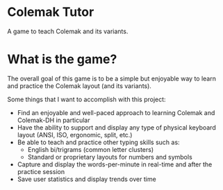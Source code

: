 # Colemak Tutor
A game to teach Colemak and its variants.

# What is the game?
The overall goal of this game is to be a simple but enjoyable way to learn and practice the Colemak layout (and its variants).

Some things that I want to accomplish with this project:
 - Find an enjoyable and well-paced approach to learning Colemak and Colemak-DH in particular
 - Have the ability to support and display any type of physical keyboard layout (ANSI, ISO, ergonomic, split, etc.)
 - Be able to teach and practice other typing skills such as:
   - English bi/trigrams (common letter clusters)
   - Standard or proprietary layouts for numbers and symbols
 - Capture and display the words-per-minute in real-time and after the practice session
 - Save user statistics and display trends over time

